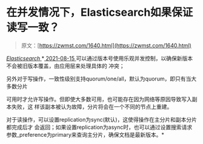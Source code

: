 <!--yml
category: 未分类
date: 0001-01-01 00:00:00
--->

# 在并发情况下，Elasticsearch如果保证读写一致？

> 原文：[https://zwmst.com/1640.html](https://zwmst.com/1640.html)

   [ *Elasticsearch* ](https://zwmst.com/elasticsearch)*[ <time datetime="2021-08-15T16:00:15+08:00"> 2021-08-15 </time> ](https://zwmst.com/1640.html)  可以通过版本号使用乐观并发控制，以确保新版本不会被旧版本覆盖，由应用层来处理具体的 冲突；

另外对于写操作，一致性级别支持quorum/one/all，默认为quorum，即只有当大多数分片

可用时才允许写操作。但即使大多数可用，也可能存在因为网络等原因导致写入副本失败，这 样该副本被认为故障，分片将会在一个不同的节点上重建。

对于读操作，可以设置replication为sync(默认)，这使得操作在主分片和副本分片都完成后才 会返回；如果设置replication为async时，也可以通过设置搜索请求参数_preference为primary来查询主分片，确保文档是最新版本。*